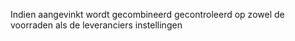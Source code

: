 Indien aangevinkt wordt gecombineerd gecontroleerd op zowel de voorraden als de leveranciers instellingen